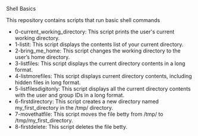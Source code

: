 Shell Basics

This repository contains scripts that run basic shell commands

* 0-current_working_directory: This script prints the user's current working directory.
* 1-listit: This script displays the contents list of your current directory.
* 2-bring_me_home: This script changes the working directory to the user’s home directory.
* 3-listfiles: This script displays the current directory contents in a long format.
* 4-listmorefiles: This script displays current directory contents, including hidden files in long format.
* 5-listfilesdigitonly: This script displays all the current directory contents with the user and group IDs in a long format.
* 6-firstdirectory: This script creates a new directory named my_first_directory in the /tmp/ directory.
* 7-movethatfile: This script moves the file betty from /tmp/ to /tmp/my_first_directory.
* 8-firstdelete: This script deletes the file betty.
